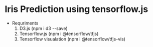 # Iris Prediction using tensorflow.js

* Requriments
   1) D3.js (npm i d3 --save)
   2) Tensorflow.js (npm i @tensorflow/tfjs)
   3) Tensorflow visualation (npm i @tensorflow/tfjs-vis)
